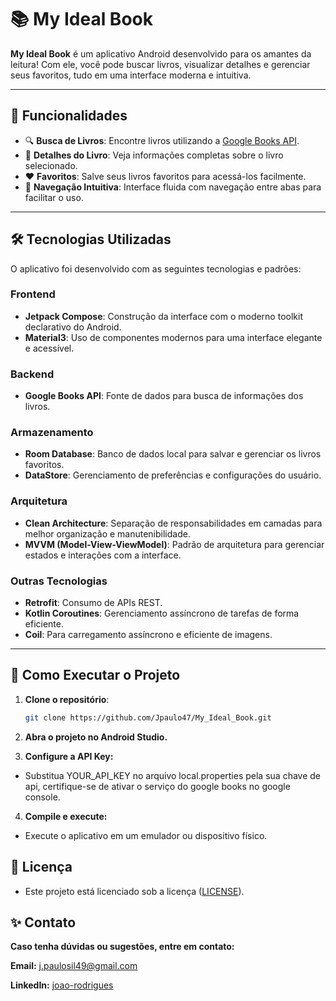 # 📚 My Ideal Book

**My Ideal Book** é um aplicativo Android desenvolvido para os amantes da leitura! Com ele, você pode buscar livros, visualizar detalhes e gerenciar seus favoritos, tudo em uma interface moderna e intuitiva.

---

## 🚀 Funcionalidades

- 🔍 **Busca de Livros**: Encontre livros utilizando a [Google Books API](https://developers.google.com/books).
- 📖 **Detalhes do Livro**: Veja informações completas sobre o livro selecionado.
- ❤️ **Favoritos**: Salve seus livros favoritos para acessá-los facilmente.
- 🔄 **Navegação Intuitiva**: Interface fluida com navegação entre abas para facilitar o uso.

---

## 🛠️ Tecnologias Utilizadas

O aplicativo foi desenvolvido com as seguintes tecnologias e padrões:

### **Frontend**
- **Jetpack Compose**: Construção da interface com o moderno toolkit declarativo do Android.
- **Material3**: Uso de componentes modernos para uma interface elegante e acessível.

### **Backend**
- **Google Books API**: Fonte de dados para busca de informações dos livros.

### **Armazenamento**
- **Room Database**: Banco de dados local para salvar e gerenciar os livros favoritos.
- **DataStore**: Gerenciamento de preferências e configurações do usuário.

### **Arquitetura**
- **Clean Architecture**: Separação de responsabilidades em camadas para melhor organização e manutenibilidade.
- **MVVM (Model-View-ViewModel)**: Padrão de arquitetura para gerenciar estados e interações com a interface.

### **Outras Tecnologias**
- **Retrofit**: Consumo de APIs REST.
- **Kotlin Coroutines**: Gerenciamento assíncrono de tarefas de forma eficiente.
- **Coil**: Para carregamento assíncrono e eficiente de imagens.

---

## 🔧 Como Executar o Projeto

1. **Clone o repositório**:
   ```bash
   git clone https://github.com/Jpaulo47/My_Ideal_Book.git

2. **Abra o projeto no Android Studio.**

3. **Configure a API Key:**

- Substitua YOUR_API_KEY no arquivo local.properties pela sua chave de api, certifique-se de ativar o serviço do google books no google console. 
  
4. **Compile e execute:**

- Execute o aplicativo em um emulador ou dispositivo físico.

## 📝 Licença
- Este projeto está licenciado sob a licença ([LICENSE](https://github.com/Jpaulo47/My_Ideal_Book/blob/main/LICENSE)).

## ✨ Contato
**Caso tenha dúvidas ou sugestões, entre em contato:**

**Email:** j.paulosil49@gmail.com

**LinkedIn:** [joao-rodrigues](https://www.linkedin.com/in/jo%C3%A3o-paulo-rodrigues-silva/)

   

